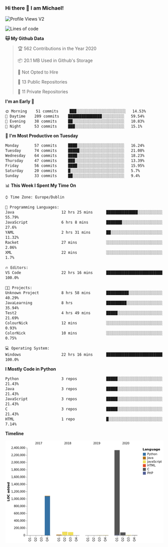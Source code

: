### Hi there 👋 I am Michael!

![Profile Views V2](https://komarev.com/ghpvc/?username=AppDevMichael)

<!--START_SECTION:waka-->
![Lines of code](https://img.shields.io/badge/From%20Hello%20World%20I%27ve%20Written-11.8%20million%20lines%20of%20code-blue)

**🐱 My Github Data** 

> 🏆 562 Contributions in the Year 2020
 > 
> 📦 20.1 MB Used in Github's Storage 
 > 
> 🚫 Not Opted to Hire
 > 
> 📜 13 Public Repositories
 > 
> 🔑 11 Private Repositories 

**I'm an Early 🐤** 

```text
🌞 Morning    51 commits     ███░░░░░░░░░░░░░░░░░░░░░░   14.53% 
🌆 Daytime    209 commits    ███████████████░░░░░░░░░░   59.54% 
🌃 Evening    38 commits     ██░░░░░░░░░░░░░░░░░░░░░░░   10.83% 
🌙 Night      53 commits     ███░░░░░░░░░░░░░░░░░░░░░░   15.1%

```
📅 **I'm Most Productive on Tuesday** 

```text
Monday       57 commits     ████░░░░░░░░░░░░░░░░░░░░░   16.24% 
Tuesday      74 commits     █████░░░░░░░░░░░░░░░░░░░░   21.08% 
Wednesday    64 commits     ████░░░░░░░░░░░░░░░░░░░░░   18.23% 
Thursday     47 commits     ███░░░░░░░░░░░░░░░░░░░░░░   13.39% 
Friday       56 commits     ████░░░░░░░░░░░░░░░░░░░░░   15.95% 
Saturday     20 commits     █░░░░░░░░░░░░░░░░░░░░░░░░   5.7% 
Sunday       33 commits     ██░░░░░░░░░░░░░░░░░░░░░░░   9.4%

```


📊 **This Week I Spent My Time On** 

```text
⌚︎ Time Zone: Europe/Dublin

💬 Programming Languages: 
Java                     12 hrs 25 mins      ██████████████░░░░░░░░░░░   55.79% 
JavaScript               6 hrs 8 mins        ███████░░░░░░░░░░░░░░░░░░   27.6% 
YAML                     2 hrs 31 mins       ██░░░░░░░░░░░░░░░░░░░░░░░   11.32% 
Racket                   27 mins             ░░░░░░░░░░░░░░░░░░░░░░░░░   2.06% 
XML                      22 mins             ░░░░░░░░░░░░░░░░░░░░░░░░░   1.7%

🔥 Editors: 
VS Code                  22 hrs 16 mins      █████████████████████████   100.0%

🐱‍💻 Projects: 
Unknown Project          8 hrs 58 mins       ██████████░░░░░░░░░░░░░░░   40.29% 
JavaLearning             8 hrs               █████████░░░░░░░░░░░░░░░░   35.94% 
Test2                    4 hrs 49 mins       █████░░░░░░░░░░░░░░░░░░░░   21.69% 
ColourNick               12 mins             ░░░░░░░░░░░░░░░░░░░░░░░░░   0.93% 
ColorNick                10 mins             ░░░░░░░░░░░░░░░░░░░░░░░░░   0.75%

💻 Operating System: 
Windows                  22 hrs 16 mins      █████████████████████████   100.0%

```

**I Mostly Code in Python** 

```text
Python                   3 repos             █████░░░░░░░░░░░░░░░░░░░░   21.43% 
Java                     3 repos             █████░░░░░░░░░░░░░░░░░░░░   21.43% 
JavaScript               3 repos             █████░░░░░░░░░░░░░░░░░░░░   21.43% 
C                        3 repos             █████░░░░░░░░░░░░░░░░░░░░   21.43% 
HTML                     1 repo              █░░░░░░░░░░░░░░░░░░░░░░░░   7.14%

```


**Timeline**

![Chart not found](https://github.com/AppDevMichael/AppDevMichael/blob/master/charts/bar_graph.png) 


<!--END_SECTION:waka-->

